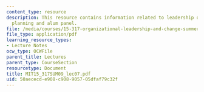 ```yaml
---
content_type: resource
description: This resource contains information related to leadership development
  planning and alum panel.
file: /media/courses/15-317-organizational-leadership-and-change-summer-2009/50aececde908c908905705dfaf79c32f_MIT15_317SUM09_lec07.pdf
file_type: application/pdf
learning_resource_types:
- Lecture Notes
ocw_type: OCWFile
parent_title: Lectures
parent_type: CourseSection
resourcetype: Document
title: MIT15_317SUM09_lec07.pdf
uid: 50aececd-e908-c908-9057-05dfaf79c32f
---
```

